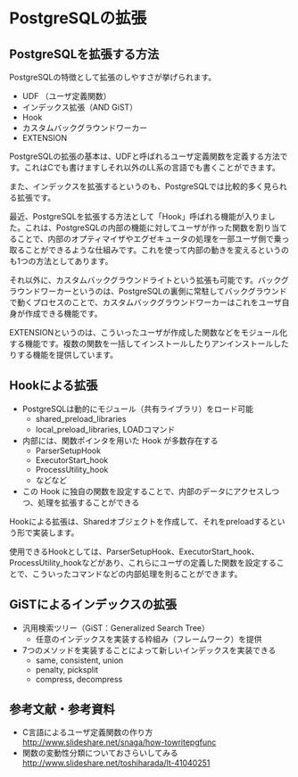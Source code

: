 # PostgreSQLの拡張

## PostgreSQLを拡張する方法

PostgreSQLの特徴として拡張のしやすさが挙げられます。

* UDF （ユーザ定義関数）
* インデックス拡張（AND GiST）
* Hook
* カスタムバックグラウンドワーカー
* EXTENSION

PostgreSQLの拡張の基本は、UDFと呼ばれるユーザ定義関数を定義する方法です。これはCでも書けますしそれ以外のLL系の言語でも書くことができます。

また、インデックスを拡張するというのも、PostgreSQLでは比較的多く見られる拡張です。

最近、PostgreSQLを拡張する方法として「Hook」呼ばれる機能が入りました。これは、PostgreSQLの内部の機能に対してユーザが作った関数を割り当てることで、内部のオプティマイザやエグゼキュータの処理を一部ユーザ側で乗っ取ることができるような仕組みです。これを使って内部の動きを変えるというのも1つの方法としてあります。

それ以外に、カスタムバックグラウンドライトという拡張も可能です。バックグラウンドワーカーというのは、PostgreSQLの裏側に常駐してバックグラウンドで動くプロセスのことで、カスタムバックグラウンドワーカーはこれをユーザ自身が作成できる機能です。

EXTENSIONというのは、こういったユーザが作成した関数などをモジュール化する機能です。複数の関数を一括してインストールしたりアンインストールしたりする機能を提供しています。


## Hookによる拡張

* PostgreSQLは動的にモジュール（共有ライブラリ）をロード可能
    * shared_preload_libraries
    * local_preload_libraries, LOADコマンド
* 内部には、関数ポインタを用いた Hook が多数存在する
    * ParserSetupHook
    * ExecutorStart_hook
    * ProcessUtility_hook
    * などなど
* この Hook に独自の関数を設定することで、内部のデータにアクセスしつつ、処理を拡張することができる

Hookによる拡張は、Sharedオブジェクトを作成して、それをpreloadするという形で実装します。

使用できるHookとしては、ParserSetupHook、ExecutorStart_hook、ProcessUtility_hookなどがあり、これらにユーザの定義した関数を設定することで、こういったコマンドなどの内部処理を則ることができます。

## GiSTによるインデックスの拡張

* 汎用検索ツリー（GiST：Generalized Search Tree）
    * 任意のインデックスを実装する枠組み（フレームワーク）を提供
* 7つのメソッドを実装することによって新しいインデックスを実装できる
    * same, consistent, union
    * penalty, picksplit
    * compress, decompress

## 参考文献・参考資料

* C言語によるユーザ定義関数の作り方 http://www.slideshare.net/snaga/how-towritepgfunc
* 関数の変動性分類についておさらいしてみる http://www.slideshare.net/toshiharada/lt-41040251
